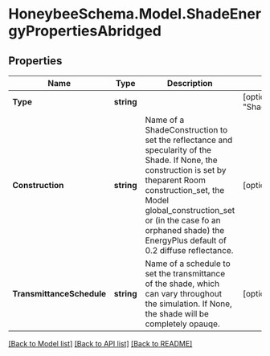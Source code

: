 
# HoneybeeSchema.Model.ShadeEnergyPropertiesAbridged

## Properties

Name | Type | Description | Notes
------------ | ------------- | ------------- | -------------
**Type** | **string** |  | [optional] [default to "ShadeEnergyPropertiesAbridged"]
**Construction** | **string** | Name of a ShadeConstruction to set the reflectance and specularity of the Shade. If None, the construction is set by theparent Room construction_set, the Model global_construction_set or (in the case fo an orphaned shade) the EnergyPlus default of 0.2 diffuse reflectance. | [optional] 
**TransmittanceSchedule** | **string** | Name of a schedule to set the transmittance of the shade, which can vary throughout the simulation. If None, the shade will be completely opauqe. | [optional] 

[[Back to Model list]](../README.md#documentation-for-models)
[[Back to API list]](../README.md#documentation-for-api-endpoints)
[[Back to README]](../README.md)

